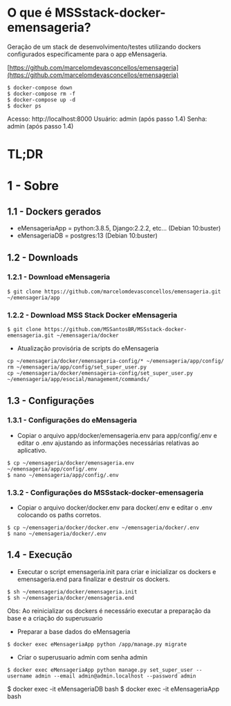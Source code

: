 # O que é MSSstack-docker-emensageria?

Geração de um stack de desenvolvimento/testes utilizando dockers configurados especificamente para o app eMensageria.

[https://github.com/marcelomdevasconcellos/emensageria](https://github.com/marcelomdevasconcellos/emensageria)

```console
$ docker-compose down
$ docker-compose rm -f
$ docker-compose up -d
$ docker ps
```
Acesso: http://localhost:8000
Usuário: admin (após passo 1.4)
Senha: admin (após passo 1.4)

# TL;DR

# 1 - Sobre

## 1.1 - Dockers gerados
- eMensageriaApp = python:3.8.5, Django:2.2.2, etc... (Debian 10:buster)
- eMensageriaDB =  postgres:13 (Debian 10:buster)

## 1.2 - Downloads

### 1.2.1 - Download eMensageria
```console
$ git clone https://github.com/marcelomdevasconcellos/emensageria.git ~/emensageria/app
```

### 1.2.2 - Download MSS Stack Docker eMensageria
```console
$ git clone https://github.com/MSSantosBR/MSSstack-docker-emensageria.git ~/emensageria/docker
```
- Atualização provisória de scripts do eMensageria
```console
cp ~/emensageria/docker/emensageria-config/* ~/emensageria/app/config/
rm ~/emensageria/app/config/set_super_user.py
cp ~/emensageria/docker/emensageria-config/set_super_user.py ~/emensageria/app/esocial/management/commands/
```

## 1.3 - Configurações

### 1.3.1 - Configurações do eMensageria
- Copiar o arquivo app/docker/emensageria.env para app/config/.env e editar o .env ajustando as informações necessárias relativas ao aplicativo.
```console
$ cp ~/emensageria/docker/emensageria.env ~/emensageria/app/config/.env
$ nano ~/emensageria/app/config/.env
```

### 1.3.2 - Configurações do MSSstack-docker-emensageria
- Copiar o arquivo docker/docker.env para docker/.env e editar o .env colocando os paths corretos.
```console
$ cp ~/emensageria/docker/docker.env ~/emensageria/docker/.env
$ nano ~/emensageria/docker/.env
```
## 1.4 - Execução
- Executar o script emensageria.init para criar e inicializar os dockers e emensageria.end para finalizar e destruir os dockers.
```console
$ sh ~/emensageria/docker/emensageria.init
$ sh ~/emensageria/docker/emensageria.end
```
Obs: Ao reinicializar os dockers é necessário executar a preparação da base e a criação do superusuario

- Preparar a base dados do eMensageria
```console
$ docker exec eMensageriaApp python /app/manage.py migrate
```

- Criar o superusuario admin com senha admin
```console
$ docker exec eMensageriaApp python manage.py set_super_user --username admin --email admin@admin.localhost --password admin
```

$ docker exec -it eMensageriaDB bash
$ docker exec -it eMensageriaApp bash
